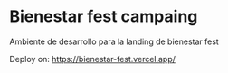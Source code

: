 # Bienestar fest campaing
Ambiente de desarrollo para la landing de bienestar fest 

Deploy on: https://bienestar-fest.vercel.app/
